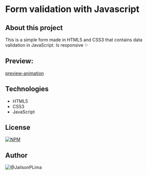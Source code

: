 # Form validation with Javascript

## About this project
This is a simple form made in HTML5 and CSS3 that contains data validation in JavaScript.  Is responsive ✨

## Preview:

[preview-animation](./images/animation.gif)

## Technologies
- HTML5
- CSS3
- JavaScript

## License

[![NPM](https://img.shields.io/apm/l/NPM)](https://github.com/JailsonPLima/Javascript-Form/blob/main/LICENSE)

## Author 

![@JailsonPLima](https://github.com/JailsonPLima)